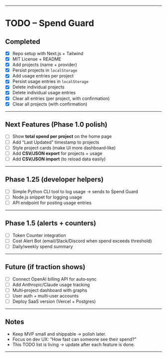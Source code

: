 
---

# TODO – Spend Guard

## Completed

* [x] Repo setup with Next.js + Tailwind
* [x] MIT License + README
* [x] Add projects (name + provider)
* [x] Persist projects in `localStorage`
* [x] Add usage entries per project
* [x] Persist usage entries in `localStorage`
* [x] Delete individual projects
* [x] Delete individual usage entries
* [x] Clear all entries (per project, with confirmation)
* [x] Clear all projects (with confirmation)

---

## Next Features (Phase 1.0 polish)

* [ ] Show **total spend per project** on the home page
* [ ] Add “Last Updated” timestamp to projects
* [ ] Style project cards (make UI more dashboard‑like)
* [ ] Add **CSV/JSON export** for projects + usage
* [ ] Add **CSV/JSON import** (to reload data easily)

---

## Phase 1.25 (developer helpers)

* [ ] Simple Python CLI tool to log usage → sends to Spend Guard
* [ ] Node.js snippet for logging usage
* [ ] API endpoint for posting usage entries

---

## Phase 1.5 (alerts + counters)

* [ ] Token Counter integration
* [ ] Cost Alert Bot (email/Slack/Discord when spend exceeds threshold)
* [ ] Daily/weekly spend summary

---

## Future (if traction shows)

* [ ] Connect OpenAI billing API for auto‑sync
* [ ] Add Anthropic/Claude usage tracking
* [ ] Multi‑project dashboard with graphs
* [ ] User auth + multi‑user accounts
* [ ] Deploy SaaS version (Vercel + Postgres)

---

## Notes

* Keep MVP small and shippable → polish later.
* Focus on dev UX: “How fast can someone see their spend?”
* This TODO list is living → update after each feature is done.

---

